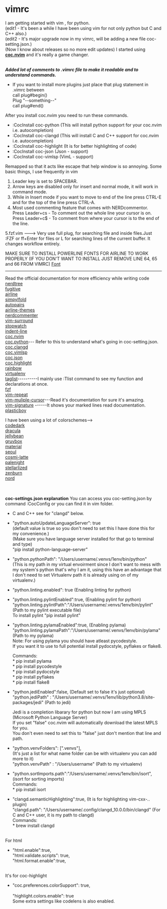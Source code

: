 # vimrc
I am getting started with vim , for python. 
</br>(edit1 - It's been a while I have been using vim for not only python but C and C++ also.)
</br> (edit2  - It's major upgrade now in my vimrc, will be adding a new file coc-setting.json.)
</br> (Now I know about releases so no more edit updates) 
I started using **[coc.nvim](https://github.com/neoclide/coc.nvim)** and it's really a game changer.

</br>***Added lot of comments to .vimrc file to make it readable and to understand commands.***

- If you want to install more plugins just place that plug statement in .vimrc between
</br>call plug#begin()
</br>Plug "--something--"
</br>call plug#end()

After you install coc.nvim you need to run these commands.
* :CocInstall coc-python      (This will install python support for your coc.nvim i.e. autocompletion)
* :CocInstall coc-clangd      (This will install C and C++ support for coc.nvim i.e. autocompletion)
* :CocInstall coc-highlight   (It is for better highlighting of code)
* :CocInstall coc-json        (Json - support)
* :CocInstall coc-vimlsp      (VimL - support)

Remapped <F1> so that it acts like escape that help window is so annoying.
Some basic things, I use frequently in vim

1. Leader key is set to SPACEBAR.
2. Arrow keys are disabled only for insert and normal mode, it will work in command mode.
3. While in Insert mode if you want to move to end of the line press CTRL-E and for the top of the line press CTRL-A.
4. Most used commenting feature that comes with NERDcommentor.
 </br> Press Leader+cs - To comment out the whole line your cursor is on.
 </br>Press Leader+c$ - To comment from where your cursor is to the end of the line.
 
 5.fzf.vim ---> Very use full plug, for searching file and inside files.Just :FZF or ff+Enter for files or <Leader>L for searching lines of the current buffer. It changes workflow entirely.



 MAKE SURE TO INSTALL POWERLINE FONTS FOR AIRLINE TO WORK PROPERLY
 (IF YOU DON'T WANT TO INSTALL JUST REMOVE LINE 64, 65 and 66 FROM VIMRC)
 [Font](https://github.com/powerline/fonts)
 
 ******************************************************************************************************
 
 Read the official documentation for more efficiency while writing code
 </br>[nerdtree](https://github.com/preservim/nerdtree)            
 [fugitive](https://github.com/tpope/vim-fugitive)
 </br>[airline](https://github.com/vim-airline/vim-airline)
 </br>[simpylfold](https://github.com/tmhedberg/simpylfold)
 </br>[autopairs](https://github.com/jiangmiao/auto-pairs)
 </br>[airline-themes](https://github.com/vim-airline/vim-airline-themes)
 </br>[nerdcommenter](https://github.com/preservim/nerdcommenter)
 </br>[vim-surround](https://github.com/tpope/vim-surround)
 </br>[stopwatch](https://github.com/ffanzhang/vim-airline-stopwatch)
 </br>[indent-line](https://github.com/yggdroot/indentline)
 </br>[coc.nvim](https://github.com/neoclide/coc.nvim)
 </br>[coc.python](https://github.com/neoclide/coc-python)--- Refer to this to understand what's going in coc-setting.json.
 </br>[coc.clangd](https://github.com/clangd/coc-clangd)
 </br>[coc.vimlsp](https://github.com/iamcco/coc-vimlsp)
 </br>[coc.json](https://github.com/neoclide/coc-json)
 </br>[coc.highlight](https://github.com/neoclide/coc-highlight)
 </br>[rainbow](https://github.com/luochen1990/rainbow)
 </br>[virtualenv](https://github.com/jmcantrell/vim-virtualenv)
 </br>[taglist](https://github.com/vim-scripts/taglist.vim)----------I mainly use :Tlist command to see my function and declarations at once.
 </br>[fzf](https://github.com/junegunn/fzf.vim) 
 </br>[vim-repeat](https://github.com/tpope/vim-repeat)
 </br>[vim-muliple-cursor](https://github.com/terryma/vim-multiple-cursors)---Read it's documentation for sure it's amazing.
 </br>[vim-signature](https://github.com/terryma/vim-multiple-cursors) ------It shows your marked lines read documentation.
 </br>[plasticboy](https://github.com/plasticboy/vim-markdown)
  
  I have been using a lot of colorschemes-->
 </br>[codedark](https://github.com/tomasiser/vim-code-dark)
 </br>[dracula](https://github.com/dracula/vim)
 </br>[jellybean](https://github.com/nanotech/jellybeans.vim)
 </br>[gruvbox](https://github.com/morhetz/gruvbox)
 </br>[material](https://github.com/kaicataldo/material.vim)
 </br>[seoul](https://github.com/junegunn/seoul256.vim)
 </br>[cosmi-latte](https://github.com/nightsense/cosmic_latte)
 </br>[palenight](https://github.com/drewtempelmeyer/palenight.vim)
 </br>[stellarlized](https://github.com/nightsense/stellarized)
 </br>[zenburn](https://github.com/jnurmine/Zenburn)
 </br>[nord](https://github.com/arcticicestudio/nord-vim)



 
 
</br></br>
**coc-settings.json explanation**
You can access you coc-setting.json by command :CocConfig or you can find it in vim folder.

* C and C++ see for "clangd" below.

- "python.autoUpdateLanguageServer": true </br>(default value is true so you don't need to set this I have done this for my convenience.)</br>
(Make sure you have language server installed for that go to terminal and type)</br>
"pip install python-language-server"</br>

- "python.pythonPath": "/Users/username/.venvs/1env/bin/python" </br>(This is my path in my virtual envoirment since I don't want to mess with my system's python that's why I am it, using this have an advantage that I don't need to set Virtualenv path it is already using on of my virtualenv.)

-  "python.linting.enabled": true (Enabling linting for python)

-  "python.linting.pylintEnabled":true,  (Enabling pylint for python) </br>
   "python.linting.pylintPath":"/Users/username/.venvs/1env/bin/pylint" (Path to my pylint executable file)</br>
   To install pylint "pip install pylint"
   
- "python.linting.pylamaEnabled":true, (Enabling pylama)</br>
  "python.linting.pylamaPath":"/Users/username/.venvs/1env/bin/pylama" (Path to my pylama)</br>
  Note: For using pylama you should have atleast pycodestyle.</br>
  If you want it to use to full potential install pydocstyle, pyflakes or flake8.
  
  Commands: </br>* pip install pylama
            </br>* pip install pycodestyle
            </br>* pip install pydocstyle
            </br>* pip install pyflakes 
            </br>* pip install flake8

-  "python.jediEnabled":false, (Default set to false it's just optional)</br>
   "python.jediPath" : "/Users/username/.venvs/1env/lib/python3.8/site-packages/jedi" (Path to jedi)</br>
   
   Jedi is a completion libarary for python but now I am using MPLS (Microsoft Python Language Server)</br>
   If you set "false" coc.nvim will automatically download the latest MPLS for you.</br>
   You don't even need to set this to "false" just don't mention that line and path.

-  "python.venvFolders": [".venvs"],    </br> (It's just a list for what name folder can be with virtualenv you can add more to it)</br>
   "python.venvPath" : "/Users/username" (Path to my virtualenv)

- "python.sortImports.path":"/Users/username/.venvs/1env/bin/isort", (isort for sorting imports)</br>
  Commands:
          </br> * pip install isort
          

-   "clangd.semanticHighlighting":true,       (It is for highlighting vim-cxx-.. plugin)</br>
     "clangd.path": "/Users/username/.config/clangd_10.0.0/bin/clangd"  (For C and C++ user, it is my path to clangd)</br>
  Commands: 
      </br> * brew install clangd
 
 </br> For html
 -  "html.enable":true,</br> 
  "html.validate.scripts": true,    
  "html.format.enable":true,</br>

</br>It's for coc-highlight
  - "coc.preferences.colorSupport": true,</br>       
    "highlight.colors.enable": true
</br> Some extra settings like codelens is also enabled.
